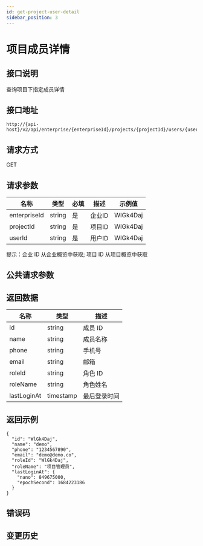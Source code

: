 ```yaml
---
id: get-project-user-detail
sidebar_position: 3
---
```


# 项目成员详情

## 接口说明

查询项目下指定成员详情

## 接口地址

```
http://{api-host}/v2/api/enterprise/{enterpriseId}/projects/{projectId}/users/{userId}
```

## 请求方式

GET

## 请求参数

| 名称 | 类型 | 必填 | 描述 | 示例值 |
| ---- | ---- | ---- | ---- | ------ |
| enterpriseId | string | 是 | 企业ID | WlGk4Daj |
| projectId | string | 是 | 项目ID | WlGk4Daj |
| userId | string | 是 | 用户ID | WlGk4Daj |

提示：企业 ID 从企业概览中获取; 项目 ID 从项目概览中获取

## 公共请求参数

<!-- [公共请求参数](../../open-api#公共请求参数) -->

## 返回数据

| 名称 | 类型   | 描述     |
| ---- | ------ | -------- |
| id   | string | 成员 ID  |
| name | string | 成员名称 |
| phone | string | 手机号 |
| email | string | 邮箱 |
| roleId | string | 角色 ID |
| roleName | string | 角色姓名 |
| lastLoginAt | timestamp | 最后登录时间 |

## 返回示例

```
{
  "id": "WlGk4Daj",
  "name": "demo",
  "phone": "1234567890",
  "email": "demo@demo.co",
  "roleId": "WlGk4Daj",
  "roleName": "项目管理员",
  "lastLoginAt": {
    "nano": 849675000,
    "epochSecond": 1684223186
  }
}
```

## 错误码

## 变更历史
